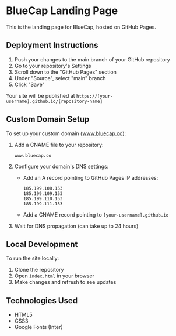 # BlueCap Landing Page

This is the landing page for BlueCap, hosted on GitHub Pages.

## Deployment Instructions

1. Push your changes to the main branch of your GitHub repository
2. Go to your repository's Settings
3. Scroll down to the "GitHub Pages" section
4. Under "Source", select "main" branch
5. Click "Save"

Your site will be published at `https://[your-username].github.io/[repository-name]`

## Custom Domain Setup

To set up your custom domain (www.bluecap.co):

1. Add a CNAME file to your repository:
   ```
   www.bluecap.co
   ```

2. Configure your domain's DNS settings:
   - Add an A record pointing to GitHub Pages IP addresses:
     ```
     185.199.108.153
     185.199.109.153
     185.199.110.153
     185.199.111.153
     ```
   - Add a CNAME record pointing to `[your-username].github.io`

3. Wait for DNS propagation (can take up to 24 hours)

## Local Development

To run the site locally:
1. Clone the repository
2. Open `index.html` in your browser
3. Make changes and refresh to see updates

## Technologies Used

- HTML5
- CSS3
- Google Fonts (Inter) 